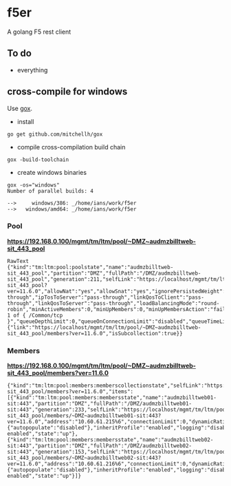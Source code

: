 # f5er

A golang F5 rest client

## To do
- everything

## cross-compile for windows
Use [gox](https://github.com/mitchellh/gox).
+ install
```
go get github.com/mitchellh/gox
```
+ compile cross-compilation build chain
```
gox -build-toolchain
```
+ create windows binaries
```
gox -os="windows"
Number of parallel builds: 4

-->     windows/386: _/home/ians/work/f5er
-->   windows/amd64: _/home/ians/work/f5er
```


### Pool

**https://192.168.0.100/mgmt/tm/ltm/pool/~DMZ~audmzbilltweb-sit_443_pool**

```
RawText
{"kind":"tm:ltm:pool:poolstate","name":"audmzbilltweb-sit_443_pool","partition":"DMZ","fullPath":"/DMZ/audmzbilltweb-sit_443_pool","generation":211,"selfLink":"https://localhost/mgmt/tm/ltm/pool/~DMZ~audmzbilltweb-sit_443_pool?ver=11.6.0","allowNat":"yes","allowSnat":"yes","ignorePersistedWeight":"disabled","ipTosToClient":"pass-through","ipTosToServer":"pass-through","linkQosToClient":"pass-through","linkQosToServer":"pass-through","loadBalancingMode":"round-robin","minActiveMembers":0,"minUpMembers":0,"minUpMembersAction":"failover","minUpMembersChecking":"disabled","monitor":"min 1 of { /Common/tcp }","queueDepthLimit":0,"queueOnConnectionLimit":"disabled","queueTimeLimit":0,"reselectTries":0,"serviceDownAction":"none","slowRampTime":10,"membersReference":{"link":"https://localhost/mgmt/tm/ltm/pool/~DMZ~audmzbilltweb-sit_443_pool/members?ver=11.6.0","isSubcollection":true}}
```

### Members

**https://192.168.0.100/mgmt/tm/ltm/pool/~DMZ~audmzbilltweb-sit_443_pool/members?ver=11.6.0**

```
{"kind":"tm:ltm:pool:members:memberscollectionstate","selfLink":"https://localhost/mgmt/tm/ltm/pool/~DMZ~audmzbilltweb-sit_443_pool/members?ver=11.6.0","items":[{"kind":"tm:ltm:pool:members:membersstate","name":"audmzbilltweb01-sit:443","partition":"DMZ","fullPath":"/DMZ/audmzbilltweb01-sit:443","generation":233,"selfLink":"https://localhost/mgmt/tm/ltm/pool/~DMZ~audmzbilltweb-sit_443_pool/members/~DMZ~audmzbilltweb01-sit:443?ver=11.6.0","address":"10.60.61.215%6","connectionLimit":0,"dynamicRatio":1,"ephemeral":"false","fqdn":{"autopopulate":"disabled"},"inheritProfile":"enabled","logging":"disabled","monitor":"default","priorityGroup":0,"rateLimit":"disabled","ratio":1,"session":"monitor-enabled","state":"up"},{"kind":"tm:ltm:pool:members:membersstate","name":"audmzbilltweb02-sit:443","partition":"DMZ","fullPath":"/DMZ/audmzbilltweb02-sit:443","generation":153,"selfLink":"https://localhost/mgmt/tm/ltm/pool/~DMZ~audmzbilltweb-sit_443_pool/members/~DMZ~audmzbilltweb02-sit:443?ver=11.6.0","address":"10.60.61.216%6","connectionLimit":0,"dynamicRatio":1,"ephemeral":"false","fqdn":{"autopopulate":"disabled"},"inheritProfile":"enabled","logging":"disabled","monitor":"default","priorityGroup":0,"rateLimit":"disabled","ratio":1,"session":"monitor-enabled","state":"up"}]}
```


